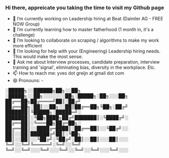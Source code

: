 ### Hi there, appreicate you taking the time to visit my Github page

- 🔭 I’m currently working on Leadership hiring at Beat (Daimler AG - FREE NOW Group)
- 🌱 I’m currently learning how to master fatherhood (1 month in, it's a challenge)
- 👯 I’m looking to collaborate on scraping / algorithms to make my work more efficient
- 🤔 I’m looking for help with your (Engineering) Leadership hiring needs. This would make the most sense. 
- 💬 Ask me about Interview processes, candidate preparation, interview training and 'signal', eliminating bias, diversity in the workplace. Etc.
- 📫 How to reach me: yves dot greijn at gmail dot com
- 😄 Pronouns: -


░█████╗░░██████╗██╗░░██╗  ░█████╗░░██╗░░░░░░░██╗░█████╗░██╗░░░██╗
██╔══██╗██╔════╝██║░██╔╝  ██╔══██╗░██║░░██╗░░██║██╔══██╗╚██╗░██╔╝
███████║╚█████╗░█████═╝░  ███████║░╚██╗████╗██╔╝███████║░╚████╔╝░
██╔══██║░╚═══██╗██╔═██╗░  ██╔══██║░░████╔═████║░██╔══██║░░╚██╔╝░░
██║░░██║██████╔╝██║░╚██╗  ██║░░██║░░╚██╔╝░╚██╔╝░██║░░██║░░░██║░░░
╚═╝░░╚═╝╚═════╝░╚═╝░░╚═╝  ╚═╝░░╚═╝░░░╚═╝░░░╚═╝░░╚═╝░░╚═╝░░░╚═╝░░░



<!--



-->


